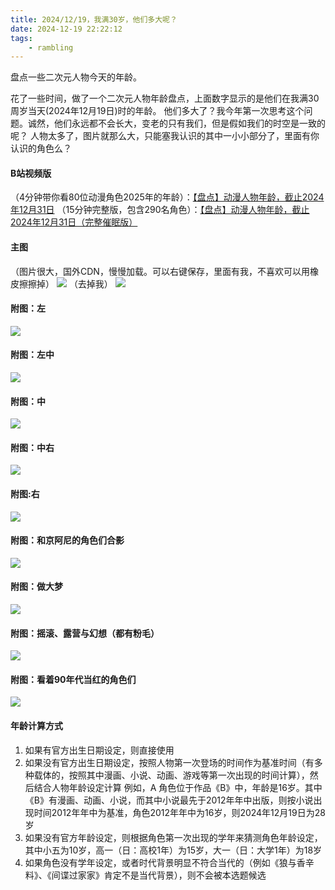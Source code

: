 ```yaml
---
title: 2024/12/19，我满30岁，他们多大呢？
date: 2024-12-19 22:22:12
tags:
    - rambling
---
```


盘点一些二次元人物今天的年龄。

<!-- more -->

花了一些时间，做了一个二次元人物年龄盘点，上面数字显示的是他们在我满30周岁当天(2024年12月19日)时的年龄。
他们多大了？我今年第一次思考这个问题。诚然，他们永远都不会长大，变老的只有我们，但是假如我们的时空是一致的呢？
人物太多了，图片就那么大，只能塞我认识的其中一小小部分了，里面有你认识的角色么？

#### B站视频版
（4分钟带你看80位动漫角色2025年的年龄）：[【盘点】动漫人物年龄，截止2024年12月31日](https://www.bilibili.com/video/BV1amcgeyEJF)
（15分钟完整版，包含290名角色）：[【盘点】动漫人物年龄，截止2024年12月31日（完整催眠版）](https://www.bilibili.com/video/BV1WZcbeDEDM)

#### 主图
（图片很大，国外CDN，慢慢加载。可以右键保存，里面有我，不喜欢可以用橡皮擦擦掉）
![](https://raw.githubusercontent.com/lwtdzh/imghost/master/img/20250116225928765.jpg)
（去掉我）
![](https://raw.githubusercontent.com/lwtdzh/imghost/master/img/20250116222855892.jpg)
#### 附图：左
![](https://raw.githubusercontent.com/lwtdzh/imghost/master/img/20250116223020156.jpg)

#### 附图：左中
![](https://raw.githubusercontent.com/lwtdzh/imghost/master/img/20250116223025537.jpg)

#### 附图：中
![](https://raw.githubusercontent.com/lwtdzh/imghost/master/img/20250116223029598.jpg)

#### 附图：中右
![](https://raw.githubusercontent.com/lwtdzh/imghost/master/img/20250116222952052.jpg)

#### 附图:右
![](https://raw.githubusercontent.com/lwtdzh/imghost/master/img/20250116223044121.jpg)

#### 附图：和京阿尼的角色们合影
![](https://raw.githubusercontent.com/lwtdzh/imghost/master/img/20241219215127453.jpg)

#### 附图：做大梦
![](https://raw.githubusercontent.com/lwtdzh/imghost/master/img/20241219215153794.jpg)

#### 附图：摇滚、露营与幻想（都有粉毛）
![](https://raw.githubusercontent.com/lwtdzh/imghost/master/img/20241219215233620.jpg)

#### 附图：看着90年代当红的角色们
![](https://raw.githubusercontent.com/lwtdzh/imghost/master/img/20241219215302433.jpg)

#### 年龄计算方式
1. 如果有官方出生日期设定，则直接使用
2. 如果没有官方出生日期设定，按照人物第一次登场的时间作为基准时间（有多种载体的，按照其中漫画、小说、动画、游戏等第一次出现的时间计算），然后结合人物年龄设定计算
例如，A 角色位于作品《B》中，年龄是16岁。其中《B》有漫画、动画、小说，而其中小说最先于2012年年中出版，则按小说出现时间2012年年中为基准，角色2012年年中为16岁，则2024年12月19日为28岁
3. 如果没有官方年龄设定，则根据角色第一次出现的学年来猜测角色年龄设定，其中小五为10岁，高一（日：高校1年）为15岁，大一（日：大学1年）为18岁
4. 如果角色没有学年设定，或者时代背景明显不符合当代的（例如《狼与香辛料》、《间谍过家家》肯定不是当代背景），则不会被本选题候选
